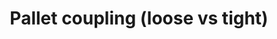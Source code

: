 ---
id: pallet-coupling
title: Pallet coupling (loose vs tight)
sidebar_label: Pallet coupling (loose vs tight)
description: Learn how to couple pallets to each other, and the differences between tight and loose (and when to use which).
---